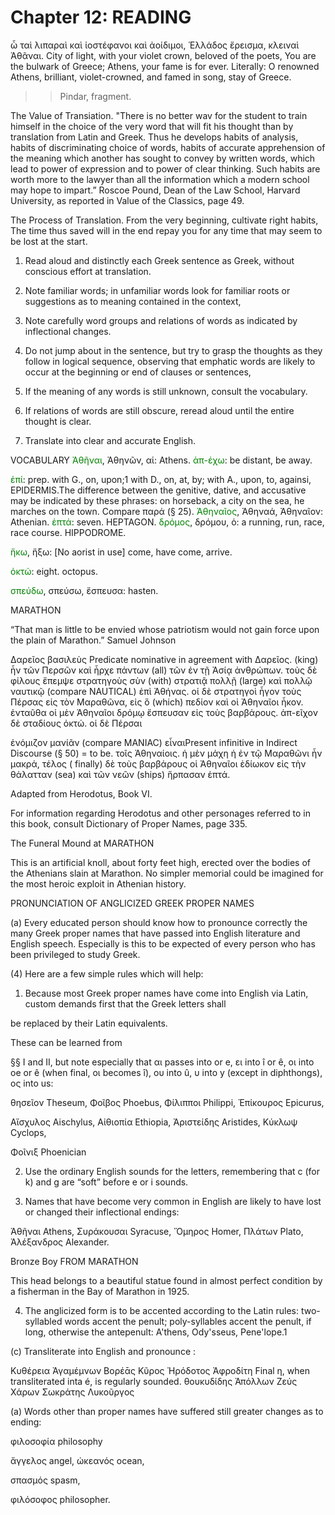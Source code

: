 # Chapter 12: READING 


  <quote><l>ὦ ταὶ λιπαραὶ καὶ ἰοστέφανοι καὶ ἀοίδιμοι,</l>
    <l>Ἑλλάδος ἔρεισμα, κλειναὶ Ἀθᾶναι.
    </l>
  </quote>
  <quote><l>City of light, with your violet crown, beloved of the poets,
  </l>
<l>You are the bulwark of Greece; Athens, your fame is for ever.</l></quote>
<quote>Literally:
  O renowned Athens, brilliant, violet-crowned, and famed in song, stay of Greece.</quote>
  >> Pindar, fragment.


</div>


<div type="textpart" subtype="para" n="62">
<p>The Value of Transiation. "There is no better wav
for the student to train himself in the choice of the very
word that will fit his thought than by translation from
Latin and Greek. Thus he develops habits of analysis,
habits of discriminating choice of words, habits of accurate
apprehension of the meaning which another has sought to
convey by written words, which lead to power of expression
and to power of clear thinking. Such habits are worth
more to the lawyer than all the information which a modern
school may hope to impart.” <note>Roscoe Pound, Dean of the Law School, Harvard University, as reported
in Value of the Classics, page 49.</note>

<div type="textpart" subtype="para" n="63">
<p>The Process of Translation. From the very beginning, cultivate right habits, The time thus saved will in
the end repay you for any time that may seem to be lost
at the start.

1. Read aloud and distinctly each Greek sentence as Greek,
without conscious effort at translation.

2. Note familiar words; in unfamiliar words look for familiar
roots or suggestions as to meaning contained in the context,


<pb n="37"/>

3. Note carefully word groups and relations of words as indicated by inflectional changes.

4. Do not jump about in the sentence, but try to grasp the
thoughts as they follow in logical sequence, observing that
emphatic words are likely to occur at the beginning or end of
clauses or sentences,

5. If the meaning of any words is still unknown, consult the
vocabulary.

6. If relations of words are still obscure, reread aloud until
the entire thought is clear.

7. Translate into clear and accurate English.

<div type="textpart" subtype="para" n="64">
<p>VOCABULARY
<span style="color:green">Ἀθῆναι</span>, Ἀθηνῶν, αἱ: Athens.
<span style="color:green">ἀπ-έχω</span>: be distant, be away.

<span style="color:green">ἐπί</span>: prep. with G., on, upon;1 with D., on, at, by; with A., upon, to, againsi, EPIDERMIS.<note>The difference between the genitive, dative, and accusative may be indicated by these phrases: on horseback, a city on the sea, he marches on the town. Compare παρά (§ 25).</note>
<span style="color:green">Ἀθηναῖος</span>, Ἀθηναά, Ἀθηναῖον: Athenian.
<span style="color:green">ἑπτά</span>: seven. HEPTAGON.
<span style="color:green">δρόμος</span>, δρόμου, ὁ: a running, run, race, race course. HIPPODROME.

<span style="color:green">ἥκω</span>, ἥξω: [No aorist in use] come, have come, arrive.

<span style="color:green">ὀκτώ</span>: eight. octopus.

<span style="color:green">σπεύδω</span>, σπεύσω, ἔσπευσα: hasten.

<div type="textpart" subtype="para" n="65">
<p>MARATHON</p>

<p>“That man is little to be envied whose patriotism would not gain force upon the plain of Marathon.”
Samuel Johnson

Δαρεῖος βασιλεὺς <note>Predicate nominative in agreement with Δαρεῖος.</note> (king) ἦν τῶν Περσῶν καὶ ἦρχε πάντων
(all) τῶν ἐν τῇ Ἀσίᾳ ἀνθρώπων. τοὺς δὲ φίλους ἔπεμψε
στρατηγοὺς σὺν (with) στρατιᾷ πολλῇ (large) καὶ πολλῷ ναυτικῷ (compare NAUTICAL) ἐπὶ Ἀθήνας. οἱ δὲ στρατηγοὶ ἦγον
τοὺς Πέρσας εἰς τὸν Μαραθῶνα, εἰς ὃ (which) πεδίον καὶ οἱ
Ἀθηναῖοι ἧκον. ἐνταῦθα οἱ μὲν Ἀθηναῖοι δρόμῳ ἔσπευσαν εἰς
τοὺς βαρβάρους. ἀπ-εῖχον δὲ σταδίους ὀκτώ. οἱ δὲ Πέρσαι

<pb n="38"/>

ἐνόμιζον μανίᾶν (compare MANIAC) εἶναι<note>Present infinitive in Indirect Discourse (§ 50) = to be.</note> τοῖς Ἀθηναίοις.
ἡ μὲν μάχη ἡ ἐν τῷ Μαραθῶνι ἦν μακρά, τέλος ( finally) δὲ
τοὺς βαρβάρους οἱ Ἀθηναῖοι ἐδίωκον εἰς τὴν θάλατταν (sea)
καὶ τῶν νεῶν (ships) ἥρπασαν ἑπτά.

Adapted from Herodotus, Book VI.

<note>For information regarding Herodotus and other personages referred to in
this book, consult Dictionary of Proper Names, page 335.</note>

The Funeral Mound at MARATHON

This is an artificial knoll, about forty feet high, erected over the bodies of
the Athenians slain at Marathon. No simpler memorial could be imagined
for the most heroic exploit in Athenian history.

<div type="textpart" subtype="para" n="66">
<p>PRONUNCIATION OF ANGLICIZED GREEK PROPER NAMES

(a) Every educated person should know how to pronounce correctly the many Greek proper names that have
passed into English literature and English speech. Especially is this to be expected of every person who has been
privileged to study Greek.

(4) Here are a few simple rules which will help:

1. Because most Greek proper names have come into English via Latin, custom demands first that the Greek letters shall


<pb n="39"/>

be replaced by their Latin equivalents.



These can be learned from

§§ I and II, but note especially that
αι passes into  or e,
ει into î or ê,
οι into oe or ê
(when final, οι becomes î),
ου into û,
υ into y (except in diphthongs),
ος into us:

θησεῖον Theseum,
Φοῖβος Phoebus,
Φίλιπποι Philippi,
Ἐπίκουρος Epicurus,

Αἴσχυλος Aischylus,
Αἰθιοπία Ethiopia,
Ἀριστείδης Aristides,
Κύκλωψ Cyclops,

Φοῖνιξ Phoenician

2. Use the ordinary English sounds for the letters, remembering that c (for k) and g are “soft” before e or i sounds.

3. Names that have become  very common in English are likely to have lost or changed their inflectional endings:

Ἀθῆναι Athens,
Συράκουσαι Syracuse,
Ὅμηρος Homer,
Πλάτων Plato,
Ἀλέξανδρος Alexander.

Bronze Boy FROM MARATHON

This head belongs to a beautiful statue found in almost perfect condition by a fisherman in the Bay of Marathon in 1925.

4. The anglicized form is to
be accented according to the
Latin rules: two-syllabled
words accent the penult; poly-syllables accent the penult, if
long, otherwise the antepenult:
A'thens, Ody'sseus, Pene'lope.1

(c) Transliterate into English and pronounce :

Κυθέρεια
Ἀγαμέμνων
Βορέᾱς
Κῦρος
Ἡρόδοτος
Ἀφροδίτη <note>Final η, when transliterated inta é, is regularly sounded.</note>
θουκυδίδης
Ἀπόλλων
Ζεύς
Χάρων
Σωκράτης
Λυκοῦργος

(a) Words other than proper names have suffered still greater changes as to ending:

φιλοσοφία philosophy

ἄγγελος angel,
ὠκεανός ocean,


σπασμός spasm,



φιλόσοφος philosopher.

<pb n="40"/>
</p>
</div></div>

